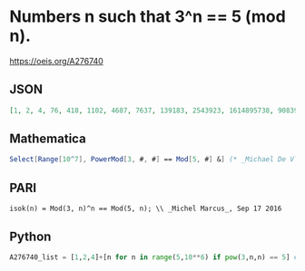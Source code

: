# Numbers n such that 3^n \=\= 5 \(mod n\)\.
https://oeis.org/A276740
## JSON
```JSON
[1, 2, 4, 76, 418, 1102, 4687, 7637, 139183, 2543923, 1614895738, 9083990938, 23149317409, 497240757797, 4447730232523, 16000967516764, 65262766108619, 141644055557882]
```
## Mathematica
```Mathematica
Select[Range[10^7], PowerMod[3, #, #] == Mod[5, #] &] (* _Michael De Vlieger_, Sep 26 2016 *)
```
## PARI
```PARI
isok(n) = Mod(3, n)^n == Mod(5, n); \\ _Michel Marcus_, Sep 17 2016
```
## Python
```Python
A276740_list = [1,2,4]+[n for n in range(5,10**6) if pow(3,n,n) == 5] # _Chai Wah Wu_, Oct 04 2016
```
